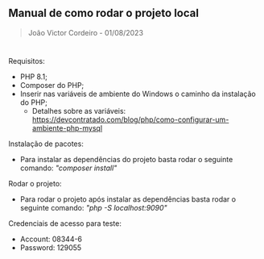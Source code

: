 ## Manual de como rodar o projeto local

> João Victor Cordeiro - 01/08/2023

#

Requisitos:

* PHP 8.1;
* Composer do PHP;
* Inserir nas variáveis de ambiente do Windows o caminho da instalação do PHP;
    * Detalhes sobre as variáveis: https://devcontratado.com/blog/php/como-configurar-um-ambiente-php-mysql

Instalação de pacotes:

* Para instalar as dependências do projeto basta rodar o seguinte comando: *"composer install"*

Rodar o projeto:

* Para rodar o projeto após instalar as dependências basta rodar o seguinte comando: *"php -S localhost:9090"*

Credenciais de acesso para teste:

* Account: 08344-6
* Password: 129055